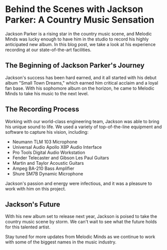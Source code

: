 # Behind the Scenes with Jackson Parker: A Country Music Sensation

Jackson Parker is a rising star in the country music scene, and Melodic Minds was lucky enough to have him in the studio to record his highly anticipated new album. In this blog post, we take a look at his experience recording at our state-of-the-art facilities.

## The Beginning of Jackson Parker's Journey

Jackson's success has been hard earned, and it all started with his debut album "Small Town Dreams," which earned him critical acclaim and a loyal fan base. With his sophomore album on the horizon, he came to Melodic Minds to take his music to the next level.

## The Recording Process

Working with our world-class engineering team, Jackson was able to bring his unique sound to life. We used a variety of top-of-the-line equipment and software to capture his vision, including:

- Neumann TLM 103 Microphone
- Universal Audio Apollo X8P Audio Interface
- Pro Tools Digital Audio Workstation
- Fender Telecaster and Gibson Les Paul Guitars
- Martin and Taylor Acoustic Guitars
- Ampeg BA-210 Bass Amplifier
- Shure SM7B Dynamic Microphone

Jackson's passion and energy were infectious, and it was a pleasure to work with him on this project.

## Jackson's Future

With his new album set to release next year, Jackson is poised to take the country music scene by storm. We can't wait to see what the future holds for this talented artist.

Stay tuned for more updates from Melodic Minds as we continue to work with some of the biggest names in the music industry.
